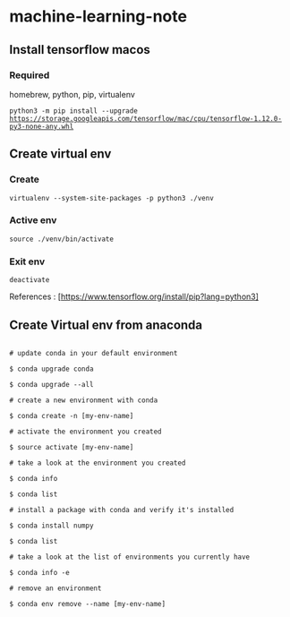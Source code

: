 # machine-learning-note
## Install tensorflow macos
### Required
homebrew, python, pip, virtualenv

<code>python3 -m pip install --upgrade https://storage.googleapis.com/tensorflow/mac/cpu/tensorflow-1.12.0-py3-none-any.whl </code>
## Create virtual env
### Create
<code>virtualenv --system-site-packages -p python3 ./venv
</code>
### Active env
<code>source ./venv/bin/activate</code>
### Exit env
<code>deactivate</code>

References : [https://www.tensorflow.org/install/pip?lang=python3]

## Create Virtual env from anaconda

<code>
# update conda in your default environment  <br>
$ conda upgrade conda <br>
$ conda upgrade --all <br>
# create a new environment with conda <br>
$ conda create -n [my-env-name] <br>
# activate the environment you created <br>
$ source activate [my-env-name] <br>
# take a look at the environment you created <br>
$ conda info <br>
$ conda list <br>
# install a package with conda and verify it's installed <br>
$ conda install numpy <br>
$ conda list <br>
# take a look at the list of environments you currently have <br>
$ conda info -e <br>
# remove an environment <br>
$ conda env remove --name [my-env-name] <br>
</code>
